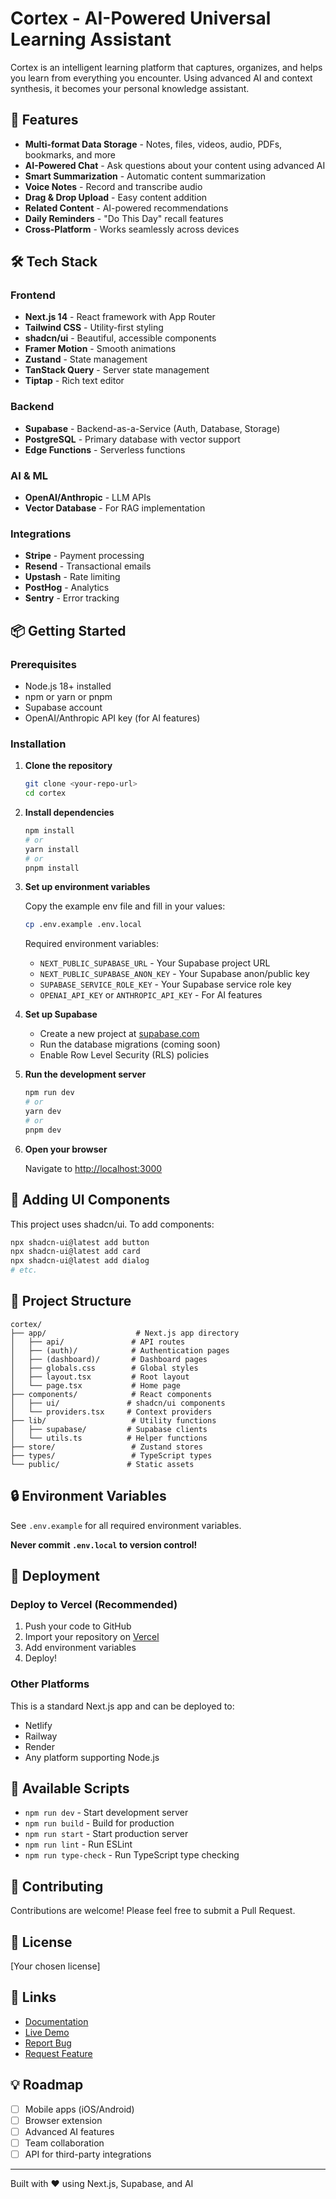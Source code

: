 # Cortex - AI-Powered Universal Learning Assistant

Cortex is an intelligent learning platform that captures, organizes, and helps you learn from everything you encounter. Using advanced AI and context synthesis, it becomes your personal knowledge assistant.

## 🚀 Features

- **Multi-format Data Storage** - Notes, files, videos, audio, PDFs, bookmarks, and more
- **AI-Powered Chat** - Ask questions about your content using advanced AI
- **Smart Summarization** - Automatic content summarization
- **Voice Notes** - Record and transcribe audio
- **Drag & Drop Upload** - Easy content addition
- **Related Content** - AI-powered recommendations
- **Daily Reminders** - "Do This Day" recall features
- **Cross-Platform** - Works seamlessly across devices

## 🛠️ Tech Stack

### Frontend
- **Next.js 14** - React framework with App Router
- **Tailwind CSS** - Utility-first styling
- **shadcn/ui** - Beautiful, accessible components
- **Framer Motion** - Smooth animations
- **Zustand** - State management
- **TanStack Query** - Server state management
- **Tiptap** - Rich text editor

### Backend
- **Supabase** - Backend-as-a-Service (Auth, Database, Storage)
- **PostgreSQL** - Primary database with vector support
- **Edge Functions** - Serverless functions

### AI & ML
- **OpenAI/Anthropic** - LLM APIs
- **Vector Database** - For RAG implementation

### Integrations
- **Stripe** - Payment processing
- **Resend** - Transactional emails
- **Upstash** - Rate limiting
- **PostHog** - Analytics
- **Sentry** - Error tracking

## 📦 Getting Started

### Prerequisites

- Node.js 18+ installed
- npm or yarn or pnpm
- Supabase account
- OpenAI/Anthropic API key (for AI features)

### Installation

1. **Clone the repository**
   ```bash
   git clone <your-repo-url>
   cd cortex
   ```

2. **Install dependencies**
   ```bash
   npm install
   # or
   yarn install
   # or
   pnpm install
   ```

3. **Set up environment variables**
   
   Copy the example env file and fill in your values:
   ```bash
   cp .env.example .env.local
   ```

   Required environment variables:
   - `NEXT_PUBLIC_SUPABASE_URL` - Your Supabase project URL
   - `NEXT_PUBLIC_SUPABASE_ANON_KEY` - Your Supabase anon/public key
   - `SUPABASE_SERVICE_ROLE_KEY` - Your Supabase service role key
   - `OPENAI_API_KEY` or `ANTHROPIC_API_KEY` - For AI features

4. **Set up Supabase**
   
   - Create a new project at [supabase.com](https://supabase.com)
   - Run the database migrations (coming soon)
   - Enable Row Level Security (RLS) policies

5. **Run the development server**
   ```bash
   npm run dev
   # or
   yarn dev
   # or
   pnpm dev
   ```

6. **Open your browser**
   
   Navigate to [http://localhost:3000](http://localhost:3000)

## 🎨 Adding UI Components

This project uses shadcn/ui. To add components:

```bash
npx shadcn-ui@latest add button
npx shadcn-ui@latest add card
npx shadcn-ui@latest add dialog
# etc.
```

## 📁 Project Structure

```
cortex/
├── app/                    # Next.js app directory
│   ├── api/               # API routes
│   ├── (auth)/            # Authentication pages
│   ├── (dashboard)/       # Dashboard pages
│   ├── globals.css        # Global styles
│   ├── layout.tsx         # Root layout
│   └── page.tsx           # Home page
├── components/            # React components
│   ├── ui/               # shadcn/ui components
│   └── providers.tsx     # Context providers
├── lib/                   # Utility functions
│   ├── supabase/         # Supabase clients
│   └── utils.ts          # Helper functions
├── store/                 # Zustand stores
├── types/                 # TypeScript types
└── public/               # Static assets
```

## 🔒 Environment Variables

See `.env.example` for all required environment variables.

**Never commit `.env.local` to version control!**

## 🚢 Deployment

### Deploy to Vercel (Recommended)

1. Push your code to GitHub
2. Import your repository on [Vercel](https://vercel.com)
3. Add environment variables
4. Deploy!

### Other Platforms

This is a standard Next.js app and can be deployed to:
- Netlify
- Railway
- Render
- Any platform supporting Node.js

## 📝 Available Scripts

- `npm run dev` - Start development server
- `npm run build` - Build for production
- `npm run start` - Start production server
- `npm run lint` - Run ESLint
- `npm run type-check` - Run TypeScript type checking

## 🤝 Contributing

Contributions are welcome! Please feel free to submit a Pull Request.

## 📄 License

[Your chosen license]

## 🔗 Links

- [Documentation](link-to-docs)
- [Live Demo](link-to-demo)
- [Report Bug](link-to-issues)
- [Request Feature](link-to-issues)

## 💡 Roadmap

- [ ] Mobile apps (iOS/Android)
- [ ] Browser extension
- [ ] Advanced AI features
- [ ] Team collaboration
- [ ] API for third-party integrations

---

Built with ❤️ using Next.js, Supabase, and AI

